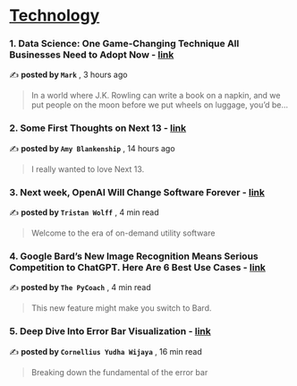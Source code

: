 
<h1><a href=https://medium.com/tag/technology/recommended target="_blank" rel="noopener noreferrer">Technology</a></h1>
<h3>1. Data Science: One Game-Changing Technique All Businesses Need to Adopt Now - <a href=https://medium.com/@mark_45452?source=tag_recommended_feed---------0-84----------technology----------c57de755_5786_4adf_b6ac_e688c9367e96------- target="_blank" rel="noopener noreferrer">link</a></h3>

✍️ **posted by `Mark`** <date> , 3 hours ago</date>

<blockquote>In a world where J.K. Rowling can write a book on a napkin, and we put people on the moon before we put wheels on luggage, you’d be…</blockquote>

<h3>2. Some First Thoughts on Next 13 - <a href=https://medium.com/@amy-blankenship?source=tag_recommended_feed---------1-107----------technology----------c57de755_5786_4adf_b6ac_e688c9367e96------- target="_blank" rel="noopener noreferrer">link</a></h3>

✍️ **posted by `Amy Blankenship`** <date> , 14 hours ago</date>

<blockquote>I really wanted to love Next 13.</blockquote>

<h3>3. Next week, OpenAI Will Change Software Forever - <a href=https://medium.com/@tristwolff?source=tag_recommended_feed---------2-85----------technology----------c57de755_5786_4adf_b6ac_e688c9367e96------- target="_blank" rel="noopener noreferrer">link</a></h3>

✍️ **posted by `Tristan Wolff`** <date> , 4 min read</date>

<blockquote>Welcome to the era of on-demand utility software</blockquote>

<h3>4. Google Bard’s New Image Recognition Means Serious Competition to ChatGPT. Here Are 6 Best Use Cases - <a href=https://medium.com/@frank-andrade?source=tag_recommended_feed---------3-84----------technology----------c57de755_5786_4adf_b6ac_e688c9367e96------- target="_blank" rel="noopener noreferrer">link</a></h3>

✍️ **posted by `The PyCoach`** <date> , 4 min read</date>

<blockquote>This new feature might make you switch to Bard.</blockquote>

<h3>5. Deep Dive Into Error Bar Visualization - <a href=https://medium.com/@cornelliusyudhawijaya?source=tag_recommended_feed---------4-107----------technology----------c57de755_5786_4adf_b6ac_e688c9367e96------- target="_blank" rel="noopener noreferrer">link</a></h3>

✍️ **posted by `Cornellius Yudha Wijaya`** <date> , 16 min read</date>

<blockquote>Breaking down the fundamental of the error bar</blockquote>

